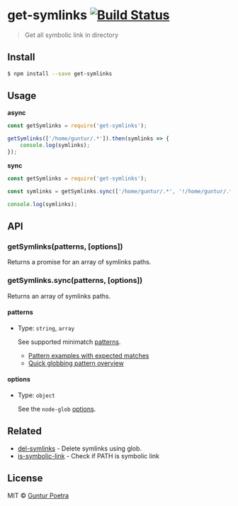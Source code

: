 # get-symlinks [![Build Status](https://travis-ci.org/iguntur/get-symlinks.svg?branch=master)](https://travis-ci.org/iguntur/get-symlinks)

> Get all symbolic link in directory


## Install

``` bash
$ npm install --save get-symlinks
```


## Usage

**async**

```js
const getSymlinks = require('get-symlinks');

getSymlinks(['/home/guntur/.*']).then(symlinks => {
	console.log(symlinks);
});
```

**sync**

```js
const getSymlinks = require('get-symlinks');

const symlinks = getSymlinks.sync(['/home/guntur/.*', '!/home/guntur/.*rc']);

console.log(symlinks);
```


## API

### getSymlinks(patterns, [options])

Returns a promise for an array of symlinks paths.

### getSymlinks.sync(patterns, [options])

Returns an array of symlinks paths.


#### patterns

- Type: `string`, `array`

	See supported minimatch [patterns](https://github.com/isaacs/minimatch#usage).

	- [Pattern examples with expected matches](https://github.com/sindresorhus/multimatch/blob/master/test.js)
	- [Quick globbing pattern overview](https://github.com/sindresorhus/multimatch#globbing-patterns)


#### options

- Type: `object`

	See the `node-glob` [options](https://github.com/isaacs/node-glob#options).


## Related

- [del-symlinks](https://github.com/iguntur/del-symlinks) - Delete symlinks using glob.
- [is-symbolic-link](https://github.com/iguntur/is-symbolic-link) - Check if PATH is symbolic link


## License

MIT © [Guntur Poetra](http://guntur.starmediateknik.com)
